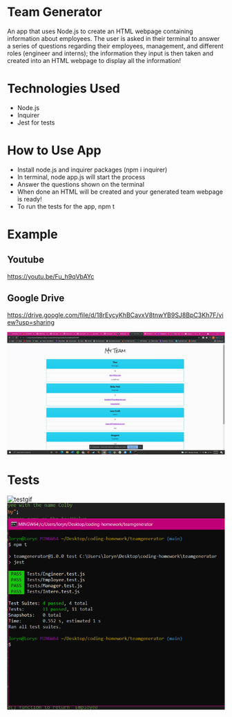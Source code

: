 # Team Generator 
An app that uses Node.js to create an HTML webpage containing information about employees. The user is asked in their terminal to answer a series of questions regarding their employees, management, and different roles (engineer and interns); the information they input is then taken and created into an HTML webpage to display all the information! 

# Technologies Used
* Node.js
* Inquirer
* Jest for tests



# How to Use App
* Install node.js and inquirer packages (npm i inquirer)
* In terminal, node app.js will start the process
* Answer the questions shown on the terminal 
* When done an HTML will be created and your generated team webpage is ready!
* To run the tests for the app, npm t




# Example 
## Youtube 
https://youtu.be/Fu_h9qVbAYc
## Google Drive 
https://drive.google.com/file/d/18rEycyKhBCavxV8tnwYB9SJ8BpC3Kh7F/view?usp=sharing

![finalgif](./Assets/appgif.gif)










# Tests
![testgif](./Assets/testgif.gif)
![testscreenshot](./Assets/testscreenshot.png)